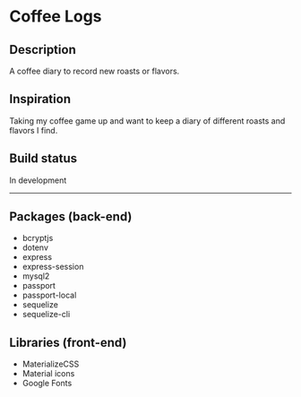 # Coffee Logs

## Description

A coffee diary to record new roasts or flavors.

## Inspiration

Taking my coffee game up and want to keep a diary of different roasts and flavors I find.

## Build status

In development

<hr>

## Packages (back-end)

- bcryptjs
- dotenv
- express
- express-session
- mysql2
- passport
- passport-local
- sequelize
- sequelize-cli

## Libraries (front-end)

- MaterializeCSS
- Material icons
- Google Fonts
